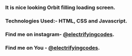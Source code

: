 ### It is nice looking Orbit filling loading screen.

### Technologies Used:- HTML, CSS and Javascript.

### Find me on instagram- [@electrifyingcodes][Instagram].
### Find me on You  - [@electrifyingcodes][Instagram].

[Instagram]: https://www.instagram.com/electrifyingcodes